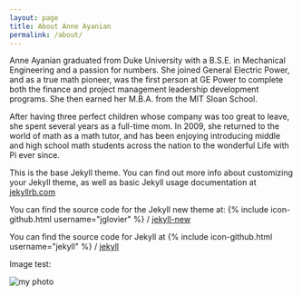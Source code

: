 ```yaml
---
layout: page
title: About Anne Ayanian
permalink: /about/
---
```


Anne Ayanian graduated from Duke University with a B.S.E. in Mechanical Engineering and a passion for numbers. She joined General Electric Power, and as a true math pioneer, was the first person at GE Power to complete both the finance and project management leadership development programs. She then earned her M.B.A. from the MIT Sloan School.

After having three perfect children whose company was too great to leave, she spent several years as a full-time mom. In 2009, she returned to the world of math as a math tutor, and has been enjoying introducing middle and high school math students across the nation to the wonderful Life with Pi ever since. 

This is the base Jekyll theme. You can find out more info about customizing your Jekyll theme, as well as basic Jekyll usage documentation at [jekyllrb.com](http://jekyllrb.com/)

You can find the source code for the Jekyll new theme at:
{% include icon-github.html username="jglovier" %} /
[jekyll-new](https://github.com/jglovier/jekyll-new)

You can find the source code for Jekyll at
{% include icon-github.html username="jekyll" %} /
[jekyll](https://github.com/jekyll/jekyll)

Image test:

![my photo](https://www.google.com/url?sa=i&rct=j&q=&esrc=s&source=images&cd=&cad=rja&uact=8&ved=0ahUKEwiGkqnbsrfYAhXkmeAKHUlUBZoQjRwIBw&url=https%3A%2F%2Fwww.ivycoach.com%2Fthe-ivy-coach-blog%2Fcollege-essays%2Fduke-admissions-essay%2F&psig=AOvVaw29T5l575ozS9W_jgH9sfuu&ust=1514917792039111)

